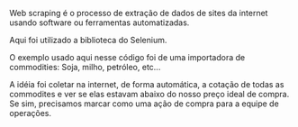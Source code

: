 Web scraping é o processo de extração de dados de sites da internet usando software ou ferramentas automatizadas.

Aqui foi utilizado a biblioteca do Selenium.

O exemplo usado aqui nesse código foi de uma importadora de commodities: Soja, milho, petróleo, etc...

A idéia foi coletar na internet, de forma automática, a cotação de todas as commodites e ver se elas estavam abaixo do nosso preço ideal de compra. Se sim, precisamos marcar como uma ação de compra para a equipe de operações.
